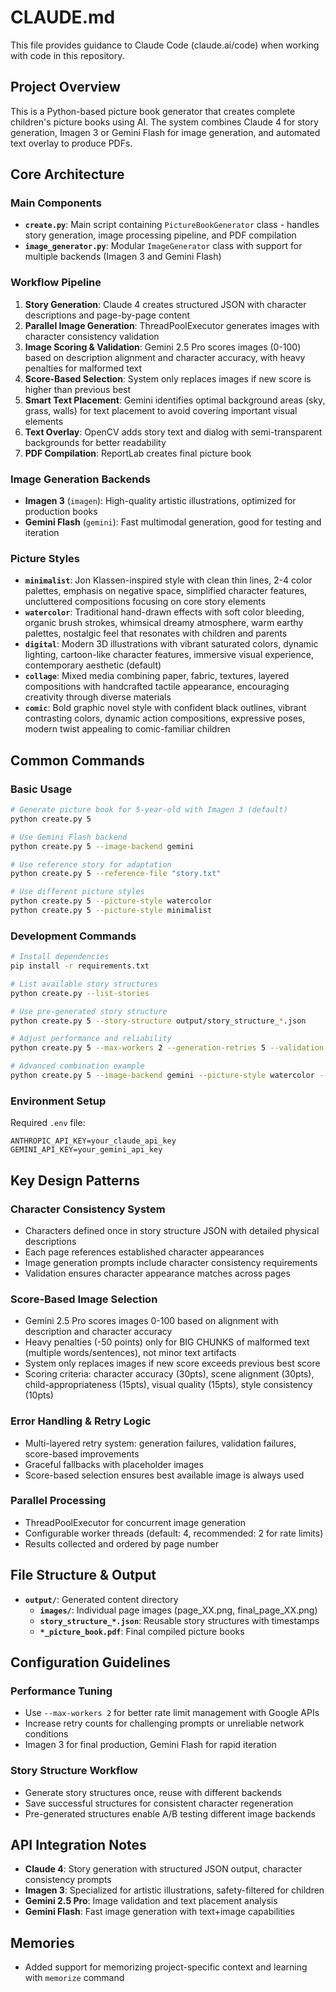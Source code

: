 # CLAUDE.md

This file provides guidance to Claude Code (claude.ai/code) when working with code in this repository.

## Project Overview

This is a Python-based picture book generator that creates complete children's picture books using AI. The system combines Claude 4 for story generation, Imagen 3 or Gemini Flash for image generation, and automated text overlay to produce PDFs.

## Core Architecture

### Main Components

- **`create.py`**: Main script containing `PictureBookGenerator` class - handles story generation, image processing pipeline, and PDF compilation
- **`image_generator.py`**: Modular `ImageGenerator` class with support for multiple backends (Imagen 3 and Gemini Flash)

### Workflow Pipeline

1. **Story Generation**: Claude 4 creates structured JSON with character descriptions and page-by-page content
2. **Parallel Image Generation**: ThreadPoolExecutor generates images with character consistency validation
3. **Image Scoring & Validation**: Gemini 2.5 Pro scores images (0-100) based on description alignment and character accuracy, with heavy penalties for malformed text
4. **Score-Based Selection**: System only replaces images if new score is higher than previous best
5. **Smart Text Placement**: Gemini identifies optimal background areas (sky, grass, walls) for text placement to avoid covering important visual elements
6. **Text Overlay**: OpenCV adds story text and dialog with semi-transparent backgrounds for better readability
7. **PDF Compilation**: ReportLab creates final picture book

### Image Generation Backends

- **Imagen 3** (`imagen`): High-quality artistic illustrations, optimized for production books
- **Gemini Flash** (`gemini`): Fast multimodal generation, good for testing and iteration

### Picture Styles

- **`minimalist`**: Jon Klassen-inspired style with clean thin lines, 2-4 color palettes, emphasis on negative space, simplified character features, uncluttered compositions focusing on core story elements
- **`watercolor`**: Traditional hand-drawn effects with soft color bleeding, organic brush strokes, whimsical dreamy atmosphere, warm earthy palettes, nostalgic feel that resonates with children and parents
- **`digital`**: Modern 3D illustrations with vibrant saturated colors, dynamic lighting, cartoon-like character features, immersive visual experience, contemporary aesthetic (default)
- **`collage`**: Mixed media combining paper, fabric, textures, layered compositions with handcrafted tactile appearance, encouraging creativity through diverse materials
- **`comic`**: Bold graphic novel style with confident black outlines, vibrant contrasting colors, dynamic action compositions, expressive poses, modern twist appealing to comic-familiar children

## Common Commands

### Basic Usage
```bash
# Generate picture book for 5-year-old with Imagen 3 (default)
python create.py 5

# Use Gemini Flash backend
python create.py 5 --image-backend gemini

# Use reference story for adaptation
python create.py 5 --reference-file "story.txt"

# Use different picture styles
python create.py 5 --picture-style watercolor
python create.py 5 --picture-style minimalist
```

### Development Commands
```bash
# Install dependencies
pip install -r requirements.txt

# List available story structures
python create.py --list-stories

# Use pre-generated story structure
python create.py 5 --story-structure output/story_structure_*.json

# Adjust performance and reliability
python create.py 5 --max-workers 2 --generation-retries 5 --validation-retries 3

# Advanced combination example
python create.py 5 --image-backend gemini --picture-style watercolor --max-workers 2
```

### Environment Setup
Required `.env` file:
```
ANTHROPIC_API_KEY=your_claude_api_key
GEMINI_API_KEY=your_gemini_api_key
```

## Key Design Patterns

### Character Consistency System
- Characters defined once in story structure JSON with detailed physical descriptions
- Each page references established character appearances
- Image generation prompts include character consistency requirements
- Validation ensures character appearance matches across pages

### Score-Based Image Selection
- Gemini 2.5 Pro scores images 0-100 based on alignment with description and character accuracy
- Heavy penalties (-50 points) only for BIG CHUNKS of malformed text (multiple words/sentences), not minor text artifacts
- System only replaces images if new score exceeds previous best score
- Scoring criteria: character accuracy (30pts), scene alignment (30pts), child-appropriateness (15pts), visual quality (15pts), style consistency (10pts)

### Error Handling & Retry Logic
- Multi-layered retry system: generation failures, validation failures, score-based improvements
- Graceful fallbacks with placeholder images
- Score-based selection ensures best available image is always used

### Parallel Processing
- ThreadPoolExecutor for concurrent image generation
- Configurable worker threads (default: 4, recommended: 2 for rate limits)
- Results collected and ordered by page number

## File Structure & Output

- **`output/`**: Generated content directory
  - **`images/`**: Individual page images (page_XX.png, final_page_XX.png)
  - **`story_structure_*.json`**: Reusable story structures with timestamps
  - **`*_picture_book.pdf`**: Final compiled picture books

## Configuration Guidelines

### Performance Tuning
- Use `--max-workers 2` for better rate limit management with Google APIs
- Increase retry counts for challenging prompts or unreliable network conditions
- Imagen 3 for final production, Gemini Flash for rapid iteration

### Story Structure Workflow
- Generate story structures once, reuse with different backends
- Save successful structures for consistent character regeneration
- Pre-generated structures enable A/B testing different image backends

## API Integration Notes

- **Claude 4**: Story generation with structured JSON output, character consistency prompts
- **Imagen 3**: Specialized for artistic illustrations, safety-filtered for children
- **Gemini 2.5 Pro**: Image validation and text placement analysis
- **Gemini Flash**: Fast image generation with text+image capabilities

## Memories
- Added support for memorizing project-specific context and learning with `memorize` command